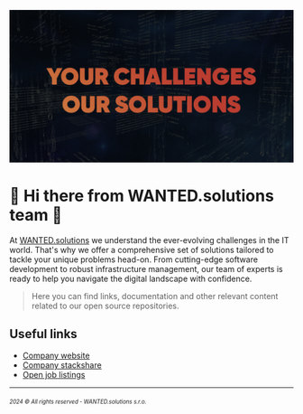 ![alt text](../assets/banner.png)

# 👋 Hi there from WANTED.solutions team 👋

At [WANTED.solutions](https://wanted.solutions) we understand the ever-evolving challenges in the IT world. That's why we offer a comprehensive set of solutions tailored to tackle your unique problems head-on. From cutting-edge software development to robust infrastructure management, our team of experts is ready to help you navigate the digital landscape with confidence.

> Here you can find links, documentation and other relevant content related to our open source repositories.

## Useful links

- [Company website](https://wanted.solutions)
- [Company stackshare](https://stackshare.io/companies/wanted-solutions)
- [Open job listings](https://www.linkedin.com/company/wanted-solutions/jobs/)

---
<sup><sub>_2024 &copy; All rights reserved - WANTED.solutions s.r.o._</sub></sup>